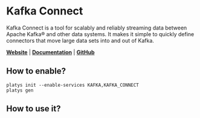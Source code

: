 # Kafka Connect

Kafka Connect is a tool for scalably and reliably streaming data between Apache Kafka® and other data systems. It makes it simple to quickly define connectors that move large data sets into and out of Kafka.

**[Website](http://kafka.apache.org)** | **[Documentation](https://kafka.apache.org/documentation/#connectapi)** | **[GitHub](https://github.com/apache/kafka)**

## How to enable?

```
platys init --enable-services KAFKA,KAFKA_CONNECT
platys gen
```

## How to use it?